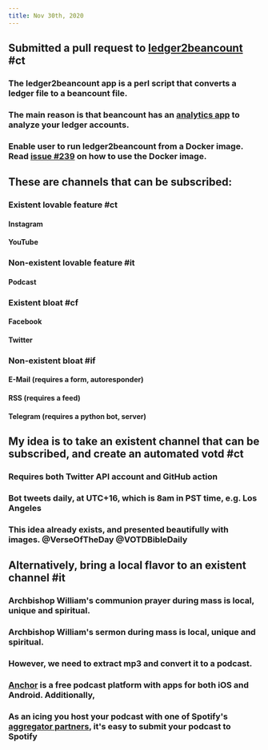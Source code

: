 ```yaml
---
title: Nov 30th, 2020
---
```


## Submitted a pull request to [ledger2beancount](https://github.com/beancount/ledger2beancount) #ct
### The ledger2beancount app is a perl script that converts a ledger file to a beancount file.
### The main reason is that beancount has an [analytics app](https://github.com/beancount/fava) to analyze your ledger accounts.
### Enable user to run ledger2beancount from a Docker image. Read [issue #239](https://github.com/beancount/ledger2beancount/issues/239) on how to use the Docker image.
## These are channels that can be subscribed:
### Existent lovable feature #ct
#### Instagram
#### YouTube
### Non-existent lovable feature #it
#### Podcast
### Existent bloat #cf
#### Facebook
#### Twitter
### Non-existent bloat #if
#### E-Mail (requires a form, autoresponder)
#### RSS (requires a feed)
#### Telegram (requires a python bot, server)
## My idea is to take an existent channel that can be subscribed, and create an automated votd #ct
### Requires both Twitter API account and GitHub action
### Bot tweets daily, at UTC+16, which is 8am in PST time, e.g. Los Angeles
### This idea already exists, and presented beautifully with images. @VerseOfTheDay @VOTDBibleDaily
## Alternatively, bring a local flavor to an existent channel #it
### Archbishop William's communion prayer during mass is local, unique and spiritual.
### Archbishop William's sermon during mass is local, unique and spiritual.
### However, we need to extract mp3 and convert it to a podcast.
### [Anchor](https://anchor.fm) is a free podcast platform with apps for both iOS and Android. Additionally,
### As an icing you host your podcast with one of Spotify's [aggregator partners](https://support.spotifyforpodcasters.com/hc/en-us/articles/360043487932-How-to-get-your-podcast-on-Spotify), it's easy to submit your podcast to Spotify

